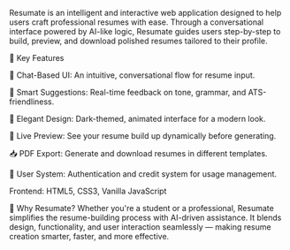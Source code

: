 Resumate is an intelligent and interactive web application designed to help users craft professional resumes with ease. Through a conversational interface powered by AI-like logic, Resumate guides users step-by-step to build, preview, and download polished resumes tailored to their profile.

🔧 Key Features

💬 Chat-Based UI: An intuitive, conversational flow for resume input.

🧠 Smart Suggestions: Real-time feedback on tone, grammar, and ATS-friendliness.

🎨 Elegant Design: Dark-themed, animated interface for a modern look.

📄 Live Preview: See your resume build up dynamically before generating.

📥 PDF Export: Generate and download resumes in different templates.

🔐 User System: Authentication and credit system for usage management.


Frontend: HTML5, CSS3, Vanilla JavaScript

🎯 Why Resumate?
Whether you're a student or a professional, Resumate simplifies the resume-building process with AI-driven assistance. It blends design, functionality, and user interaction seamlessly — making resume creation smarter, faster, and more effective.
